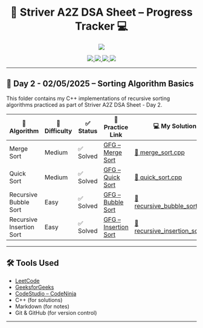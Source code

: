 <h1 align="center">🚀 Striver A2Z DSA Sheet – Progress Tracker 💻</h1>

<p align="center">
  <img src="https://readme-typing-svg.herokuapp.com?center=true&lines=Daily+DSA+Grind+with+Striver's+A2Z+Sheet;Consistency+%E2%89%A0+Intensity+💪;Level+Up+One+Problem+at+a+Time!&font=Fira+Code&color=F78D2F&width=700&height=45">
</p>

<p align="center">
  <a href="https://leetcode.com/">
    <img src="https://img.shields.io/badge/-LeetCode-FFA116?style=for-the-badge&logo=leetcode&logoColor=black"/>
  </a>
  <a href="https://www.geeksforgeeks.org/">
    <img src="https://img.shields.io/badge/-GeeksforGeeks-0F9D58?style=for-the-badge&logo=geeksforgeeks&logoColor=white"/>
  </a>
  <a href="https://www.codingninjas.com/studio/">
    <img src="https://img.shields.io/badge/-CodeStudio-orange?style=for-the-badge&logo=codingninjas&logoColor=white"/>
  </a>
  <a href="https://github.com/">
    <img src="https://img.shields.io/badge/-GitHub-black?style=for-the-badge&logo=github&logoColor=white"/>
  </a>
</p>

---

## <strong>📖 Day 2 - 02/05/2025 – Sorting Algorithm Basics</strong>

This folder contains my C++ implementations of recursive sorting algorithms practiced as part of Striver A2Z DSA Sheet - Day 2.

| 🧠 Algorithm     | 🚦 Difficulty | ✅ Status | 🔗 Practice Link | 💻 My Solution |
|------------------|---------------|-----------|------------------|----------------|
| Merge Sort               | Medium        | ✅ Solved | [GFG – Merge Sort](https://www.geeksforgeeks.org/problems/merge-sort/1)         | [📄 merge_sort.cpp](./mergeSort.cpp) |
| Quick Sort               | Medium        | ✅ Solved | [GFG – Quick Sort](https://www.geeksforgeeks.org/problems/quick-sort/1)         | [📄 quick_sort.cpp](./quickSort.cpp) |
| Recursive Bubble Sort    | Easy          | ✅ Solved | [GFG – Bubble Sort](https://practice.geeksforgeeks.org/problems/bubble-sort/1)  | [📄 recursive_bubble_sort.cpp](./bubbleSortRec.cpp) |
| Recursive Insertion Sort | Easy          | ✅ Solved | [GFG – Insertion Sort](https://practice.geeksforgeeks.org/problems/insertion-sort/1) | [📄 recursive_insertion_sort.cpp](./insertionSortRec.cpp) |

---

## 🛠️ Tools Used

- [LeetCode](https://leetcode.com/)
- [GeeksforGeeks](https://www.geeksforgeeks.org/)
- [CodeStudio – CodeNinja](https://www.codingninjas.com/studio/)
- C++ (for solutions)
- Markdown (for notes)
- Git & GitHub (for version control)

---
